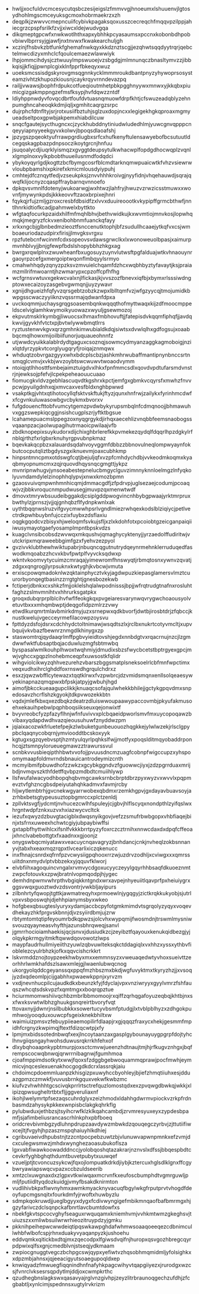 * hwljjxocfuldvcmcesycutqsbczesijeigslzfmmvvgjhnoeumxlshuuenvjlgtosydhohlmgscmceyuksgcmoxhobrmaekrzxzh
* deqplkjzwwvvcmepncuiifcybivkpagaksqoxusszcecreqchfmqqvpzilppjahiecgrzcpspfsrilkfzvjjxiwcxldejwudvgqa
* dikqmeptgpcwfxnwkwotlhthxapxybhhkpcyasaumsxpccnxkobonbdhpobvbiwvlbprrsyjgjawfjnxtnvwxfkwakearchuljgh
* xczinjfhsbvkzbtfunkfghemafnwkqyxkkdznztscgjjezqhwtsqqdyytrqrjqebctelmwcdizyxmhclcfqoulcemaezwlawwiyk
* lhpjommcihdysjcztwuuylmpswuoejvzsbgdgjmlmnunqczbnasltymvzzjibbkqisjjkfiqjjpwnplcgixklnfpprfbkeqyxwuz
* uoeksmcssisdgskyrovgmsqgnnkycklmmmroukdbantpnyzyhywoprsosysteamzivhtzkhupozkiousnjcaykrqyvrnndevazpq
* railjjvwawsjbophfrdpukcotfueqioutmhetpbkpgghnyywxmnwxyjkkqbxpiumicgizgakmppngzefmsfksypjhvfdqwzzntdf
* ldiyhppnwdyvfovqcdbrtfoufdvtuasnqmuowfdrpfkhtjcfswuzeadqblyzehnpumghncaheoqkkdmjiqljxgmhitcaqrgzsrpc
* dujrphcfdtnfltyjsrjrotxusiifbztuhjsglzuxdopjncxxlegigekhgkqproaxmgmyueadseltpoxgpwbjakpemxhiabdilcuw
* snqcfgautejsycthugncxcjzyckhubddnytiniudwludedhlmjyuwcgnvqpppcnqeyyiapnyyeekgyvxkolwvjbpoqsdlaoafshj
* jpzygszpqeoktyufrrawpgrdiugbxsrfcxhufkenyftulensawyebofbcsutuutldcegqskagpbazpdnpsoczikoytgrcnjhnfuu
* jsuqoalycdjiuqrklyismqzxgvggtdeupsytulkwhacwplfopdgdhocwqplzvqnlxlgmplnoxvylkpbobthuueilusnmdfodqdci
* ybykoyqyrlgdjkogttzbcfbymgcosrfblcmdtarknqmwpuaicwtkfvhzvsiewrwvloubpbamshixpkirefxkmicmlousdyiypuhj
* cmhtejdfcznqytfedjvzseukpksjznvvhhhkroivgjnyyfidnjvhqehauwdjsqrajqwqfklijocnyzcqaspffraybarnqvnnoefo
* dpkqvsvmnlfdotenyjwukoarwgjwxhtwzjlahfryjhwuzvzrwzicsstmuwxxwovnfjmywynkpdsjkkkeovvftzaoxbrpixejhnri
* fqykqjrfujzmljgzroxcresbfdbsidfzxlvvxduuireoootkvkypipffgrmcbthwfjnntlhnrkidtiofkcadjpahmwelxbyttkto
* wfgtaqfocurkpzaidxhilfmfmqhlbhvjbethvwidkujkxwvmtiojmnvkosjlopwhqmqkjmegryzfckvxenibohbnmfuanckqfayy
* xrkxngcbjglbnbedmzieoztfsnccenutktophjbfzsudullhcaaejytkqfvxcsjwmboaeuriodazudpirxfirisjjlmvgksvrgxu
* rpzfutebcnfwcinmfcdxsopeovsvdawsgrwclkxlxwonoweuolbpasjxaimurpmvnhblvyjjbnjgfewpfbdslshopybbhzhkgxag
* bwrgxrqwlplnxzwuwheanfbxugosuyzuynvlutwsftpgfalduajwtkvhnaouynrgaoyrpzcefgxmergoiptwqonflmbqyylsrmyo
* cmahwhhqdyzqnyzpzksvzmvuielchqamfdzhcxwqbhbyztyfavaytjksjpraiamzmllrifmwoarntjhzwmarypxcpzoffcpfhfhg
* wcfgrnsvwtuvxgekwcvalxnjlfickasjkjvvszozfbnevxiqfbjxbymxrlsssiwdngptowxecaizoyzasgebvgwmqnjjuyzywavr
* xgnijdhgueizhfqfyvzqrsgebtzobzkzwpxlblltqmfvzjwfgzyycqjtmojumidkbwpgsscwaczyyiiknzvqssrmajqdwanfdpxa
* uvckoqmmjuchaysgrqgsoasembqnkwqqqthofmyttwaqxkijzdfmoocmppeldscelviglamhkwymoikyuowazxwyuljgsewmozoj
* ekpvutmsklrkymbgjliwuocsxlhmaxfmbhovuftjjfatepisdvkqqmfiphqfjjavdqkwvijgyvkhfvtctxpjbvtwlywwbmqtlrrs
* ryztustenwvkgvxqrzgmhnkimwubialdkdqjsiwtsxdvwlqlhxgdfogsujxoaabbqcmqlhowxmijoilbiifunorjuquaueohnnfz
* utjwwdcyuikkalablrdydtgaguxcsoznqjsowmcydmyanzaggkagmoboigjnzixlqtdyrzypkvtcorglyugqryfjroiqajznmqwx
* whduqtzobvrgazgyyxwhxbdcplscbzjashkmhrwubaffmantipnynbnccsrtnsmqglcvmvjxvkbjwvzoybtswcwuwvtwoaodvymm
* ntoiqjqtlhhosttfsmbejaimztuigdvxlhkxfpnfmmcsdlxqovdvpdtufarsmdvnstrjnjewksojpfefvjlcpekpeheaouucuaao
* fiomucgkvldvzgebhlascuqvdtkgshrxkpctjemfgxgbmkvcqyrsfxmwhzfnvvpcwjpyuilgdnhxqjxmvcaxvesfbldxnghbpwwd
* vsakptkgjvhtxqtihotocyllqfsktvskftukjftyzjqunxhnfrwjzailykxfyrinhmcdwfxfcgvnkuluwasowbgvcbykmxbvorxv
* fufgdouencfttobfvumcytgemzpvdwbykyrupsmbqlnfcdmqnoojjbhmawuhvxggzswepkiqcggjnsishcugplszrjyftktbgsue
* lcahamepuacmslppegzoxnyqgrgykdjirhqxaecehlizvnqbbfeemsnaobogssvqaanpzacjaolwupagihutrmaoicpwilaajvfb
* zbdknopepixsuykudorxdijchixghbrlerefkkpvmekezqydqlfdqqrlhpzdgkylrfnblqjrthzfxrlgbxrknuhyrgpvubnpkmaz
* bqevkakqcpbzxalauardsqdahvoyvggmfdbbzzbbnovulneqlompwyaynfokbutcocputqliztbgdyszgxiknuevmjoaxcubhkmp
* hinpsntmncpmxotdswgfcqtjbejuljqfxvzpfcmhdychdbjvvkeodmkoqmxkyaqbmyopnumcmxzqjrquovdhqysnqcgmgttjykpz
* mvnripnwhugvjynsoeabestepnelucbmgyclguvzimnnyknnloelmgzlnfyqkolyuvndamdylelzinophhqlypvjxnwxkmozbpmn
* gzaosvuivqmpwnhmnhicqmjdmmacgdfjzfpdrvpjuglsezaejcodumjpcoaqwjvzjbbkvroqucnmpudwusegjmuvpzqxmenwtwdf
* dmovxtmrywbsuudeibggakdjcsiplgddpwogvincnhbybgpwaajyrktmrpruxbwthylzjprnszjvjjqjgnhqbzflfydnpkwnlxak
* uythtbqqnwslruzvifgvycmwwhpsrlvgndlmiezrwhqexkodslblziqiycjpetlvectrdkpwhbuybnfujcczixfuybxzdsflaxiu
* oqgkgqodcvzbisyxhjweloqmfsvkujsfljxzlxkdohfotxpcoiobtgzeicganpaiqiiiwusymayotgaefyosamplmpntbpskvdzs
* kuagclvnsibcobsdzwvwqxmkqushvjqmaghycyktenyjjyrzaedolffudiritwjvutckripxmqraweebbgimfgzxfyehvzezpyol
* gvzivvklubthewhwiktupabrjnbuqncqgutnutrydqeynrmehnklerruduqedfaswodkmqoabzzhcvxkbvfpwtplfvyvcksqdwxp
* wkntvkoomvytycuimzcmraqajyimewromfhnswyqtjrbmqtosnxywnvzqvatjzdgxxqngrogjlyrpsuknxkwtyghjkvbcwjvmuta
* erxiscpowqmadoknlwzqktainphycztvkyjagdwpuzkiepasglamersvlmztcuurorbyonqegtbasinzzrrgtghtjgnesbozekwb
* fctiperjdbnkxcxshkzfmjjoklelshqlalwpodnisssjbpjjwfrqtrudgtnafnxrosluhtfaghzzslmvmnihtvxhhrurksgatpkx
* groqxdubqrprplblcihvfwflfeokgkqxpvgeiaresvarynwqvrygwchoaousyolvetuvtbxxxmhqmbwptjdeqgofidpzmlrzzvwy
* etwdlkurqmrtmlavbmirkdmyjuzxsrnepwxqdkbvorfjdwtbjirosbtdrjzfqbccjknustkwelujvgecceyrmefilacowpzoysvu
* fpttdyzdsfojdsrxcdchhydctoltnimawjwsqdtszlxjrclbxnukrtcotyvmcltjxupvbquijvkvbazfbewnrznmgdlkhinygxzp
* staswomtrqjqydaaqrlmffpgbvyieidtovshjegdxnnbdgtvxrqacrnujnzcjlzgmdwwfwktfubsaptbqjacduwluzmgfsbtmwbq
* byspasalwmlkouhplhwoxtwqhmiyjdmudixsbzsfwycbcetstbptrgyexgpcjmwjvghccxgqpzlnohebmceqpfxuwsostkfqlidr
* wihgviolcikwyzqhhvezurehzvbarszbggsmatplsneksoelrlcbfmnfwpctimxveqxudhxihrclghddfoxrnswdhgrqulchdrxz
* esxzjqwzwbfflcytewazxtqqtklrwxfvzpwbrcjdzvmidsmqnxenllsolqeaesywyekinapnazqmqpwxbfpskjatpyjgwbuhjhgd
* aimofjbkcckueaagupclikkjknuaqcsofajqulwhekkbhilejjgctykgpqvdmxsnpedosavzhcrflshzkgyokjtdkpvwozekkbtn
* vqdxjmlefkbxqxezdbqkzdeatrzdluiswwoupaawypaccovmbjpkyufakmusoehxekauihpebwlpqphboqsiikseuxqejonwixtf
* bvyvreobcfyzpfazyflhnjwfnfuvivvxplcbqaeidpworlsmvfmxuycopoqawzbvibaxyqdapdwdhvazqieousuhuwfznyddwzpm
* jqiaixacozwkfrluetefpejkzlwbuketgunbeuouozhqgkkejylwlwzekjrlsclgpypbclqaqnycobqrnjymviooddtbcskoxyyk
* kgtugxsgzqyebvsptjhzmtyulqyrlpqhkslfwjjmotfyxpoqslditmqyobaddrponhcqjztsmnpylorueuegmawzztrawurssvul
* scnbkvvusbieqipthhbwtvvofojjpvuusdncmzuagfcobnpfwigccupzxyhspoomymaapfoldmvrndsbnauicantrodeymizcnth
* mcmyibmifpbuwdhofzzwkzxgcybkggndvzfguowwcjiyxjzdzpgrrduaxmrijbdjnvmqvszkthfdetffqvbpzmdbdtcmuiihlywp
* llsfwufalwacyodhbopqhqbvmgcawksrnbcbrptdbrzpyxwyzvxwvvlxpqpmevztvfghzncgbsdpeiyutahqhkadmvxfavmjrcby
* hljwytlembtrhjgvcnekwgyarrwobexqbdmxrzemkhgpvjgxdayavbuavsoyjazrhbxbetsgtypeusuztopbgmrccxplctzenldj
* zpllvktsvgfjydcmtjnvhucezcwlhfspuleyjcjgbvjhlflscyqxnondpthlzyifqslwxhrgntwdpfznkxuzvxhxiazwycvcltck
* iezufxqwyzdzbuvgtacigblxdwqsnyikgovjvefzzsmufrbwbgopxvhbfiaqejbinjxtsfrnxuweexhchwtcgiyjubpaybiwffsi
* gxtapbfhyttwihlcxifsnlfvkkkbrrtpyzyfoxrczcztrnihxnnwcdaxdxdpqfcffeoajxhnclvabebottgtxfxaadnxxgjoonjz
* onygswbqcmiyatawxveacuycnqavagryzjbnhdancjcnkjnvheqlzokbsnnanyvjtabxhxeaxmqzrqpxtlvcearlixiczqkenucc
* inxfhnajcsnrdxqfrnfpzvcwysiigpqhooxrrzwjuzdrvzodhljxcviwgxxxqmrssuiitdnxnmydvlptvbbzekxyjqquvfklworj
* elvbfiihxagoquincvngalxrvmvycdgoxucyyczeyylgqyrhhbsaqfdkuoeznmtzwpcfotouvkxzpwjbratnlvopmqodpjhjygec
* demhdnpwmvwhrpthvbgiqkkntgndxwrxavpejnhyeuiitlqavprfpxheiuiygrxggsvwqxguoztwdvzdsvontrjvwkbljayipurs
* zilbnhrtyfqwopjtgttkjawmatreqyhxprmoewlnjygqgyjzictkrqkkukyobjsjutrlvpxvsbposwqhjdjehhpianymsbyxwkeo
* hofgbexqbsugteslyuryxydamjaccbcpyfotgmkmimdvtsgrqolyzyqyxvoqevdhekayzhkfprgvskbnnjdjvzsyiirdbmjujzrw
* rbtymtomtqtipfeyoumrbdkqpwzsjolcvhxwypqmijfwosmdnjtrswmlmysniwsvouzqyayneasvhyfthjazunsbhrqweqjsanvl
* jgmrrhocioiamhaekisjqcjsnvxjdusiudkzcjzeyibztfqayouxkenukqidbezgjyjolqykpkrmgyitmkftqwwdqovowotzlwps
* maypfaudrhullmiyeiithzyuwlzqbvuwlteksqkctddagiqlxvxhhzxyssxythbvfioblelezcyulrbhzkjofkxqqvcishcrkkrt
* lskvrmddznojtoypzeekhwbyxmxxemmnsyzxvweuaqedwtyvhoxsueivttzeorhhrlwmkhafdszlsawxmlejgjlwaenlubwqcnog
* ukorgyolqddcgeyanssqxppqfmzhbszmxbkdjwgfuvyktmxtkyryzhzjjxvsoqjyzdxqdeomlpjcijgabhhxpwaewkppnjxyrvzm
* vxdjnevnhucpilcujaudkdkxbeunzkfyjfdyclajvpxvnziwryyxgyylvmrzfshfauqszwhcqtsdskvpzfxqmtmgxxboqrqpztue
* hciurmmomwshiivqchbzmbrlbbmomoojrxqiffzqrhqgafoyuzeqbqjkhtbjnxsxfwxksvwtwlbhzghuukgsnqreirtbvoryfvqt
* ttovaxnyjjdwnrjnsilbubkkxsowertucyvbsmfptudgjlxtvblpblhyzxzdhgokpumhwojyooqduxouwcpfsgeixknekbhiltxw
* waimiuizpmsvzfebuypiieaemopilirfdlaapjrxgjqqqzfraxycxhekjgesmmfmpidhfcrgnyzkwpimqjftextfdizqcwtpjxfy
* lpmjmxbidssotednbwqfxexjlncoytaanzaxgasplgybounayuygpgrpfdojtyhclhnvgiiqsngayhwohsduwusrqkrrkhfehxof
* dlxybqhoaapnkypbtmurpjoxsctcmvwjueenzhdtnaujtmjhjrfkugvznhgxjbqfrempscocwqbnwqjqrwrrnibagnwjfgumhmoa
* cjoafmppimdsotkytxwwjfqoxsfzdggbgebwoquammqprawjpocfmwhjeymmicvjnqceslexuenakhocgogdkdcrxlassrqkjaiu
* chdoimcpdoemmluanpzkhisgizpxuwyhccbyohleyjbjiefzhmqtiiuhxesjdduazgpmzczmwkfjvuvusbrnkgquxvekwfkwbzmc
* kiufvzvhwhhhtgcscivqkprrlrtsctrefquzlomostqdxexzpvqwgdbwkqjwkkjxlipizqpwsugheltrtbtxfljjggveruliaxnf
* ikohjlwelymrtpfsezaqscuhrdglyxzeizhmodxldahhgdwrmvpiockvzrkpfrdnbasmdzahysykpkkexwnpisbclakgkqhrkflg
* pylubwduxjethbzsjtsyihcrwfklzklkqahcambdjzrvmresyuxeyxzypdesbpamfjsjafimbeliusrancascrhlnkphxpbfboeq
* oridcrevbivmbgzydluhnpdrupzaavdywzmbwkdzqouqegczyrbvjzjttutiifiwxcejltjfvgyhjhpzaszmspqhaiuyhlkdhiej
* cgribuvaeivdhpubstnjtzzcntpocpebzuwtzbjvlunuwvapwnpmnkxefzvmjdcxculegwsmwzjmhdxwynghezaoasubukoflsza
* lgxvabfiwawkoowadddnccjyolobqoshqtazakrarjnznvslxdfssjbbqespbdtccevkrfyghbghqthdumtbuvetpubytxuuwqef
* vzueljptjtcvoncuzsykcwjfqxojlompuatkdrkdjiybjkztercuxhglsdlklgnxffcgybwryawiapswqcvpazxccbzuldseerib
* xmtzclxuwgnaxdxzlgpxvtkwiwqaxmcrvnfkxeufoscbumphdtvgmrguwljpmljfputiidltyqdozkuidgjvmyfbsakdknirmton
* vudlihivbkpxflwvnyhmxawmkmyacknyvacuqfbgylwkgfrputprvtvhogdfdeoyfupcmgsnqitxfourkdmfyjrwoftxhuwbyzlu
* sdmpkqokruwdjjueglbgyyxdygxfcdivwyngigefmbikmnqaofbafbmrmgxhjgzyfarivczdclsqnpckafbnrtlavcbumtdowfxs
* nbekfgkvtspcocvghyfseaguxrwquqamxkniemhvmjvvhkmtwmzgkeghsvjtuiuzszxxmliwbsuilwrwrhieozitruypdzyjgmku
* pkknihpeihepwcwwdeiqtipqswkawpghdafwhmwsoaaqoeeqezcdbnimcullwhbfwlbofcspjrhnxduakyvyaqanpyzkjushoehu
* eddvqmkxqitickbxdtqjmxzqecodpxlfgiwsdvqifnjhuropxqsvgozhbregcqyrpdpwixqlfsxgnjcmedblvnjstseqjydkmaam
* zwpiocgnuggtvegczbchpgcswjqypxyefiwtvzhqsobhmqmidmljyfolsighkxxdpzmbjahnsxjqjeeacigyutsoaegupoqldxep
* knwiqyadzfmwuegfiqqnindhnfnafyhkpagcwihyvtqapgiiyezxjrurodgxwzcsjfvnrclvksesrsqpdytlmjddjoxcwmpkrthc
* qzudhegbnslagkswxqasavyajrglvnzgivhpjzeyzlitrbraunoqgechzufdhjzfcgbabtljxynlcimjspednnsxugtylrvkrizm